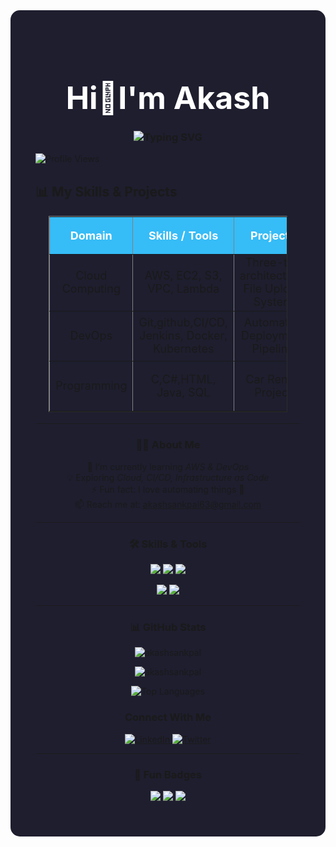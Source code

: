 <!-- Cool GitHub Heading with Dark Background -->
<div align="center" style="background-color:#1e1e2f; padding: 40px; border-radius: 15px;">
  
  <!-- Main Heading with Emoji -->
  <h1 style="color: white; font-size: 50px; margin-bottom: 20px;">
     Hi👋I'm Akash
  </h1>
  

<!-- Animated Subheading -->
<h3 align="center">
  <img src="https://readme-typing-svg.herokuapp.com?font=Fira+Code&size=24&pause=1000&color=FFFFFF&center=true&vCenter=true&width=700&lines=AWS+%26+DevOps+Learner;Cloud+Explorer;Automation+Enthusiast;Let's+Build+Cool+Stuff!" alt="Typing SVG" />
</h3>


<!-- Alternate Cool Profile Views Counter -->
<p align="left">
  <img src="https://img.shields.io/badge/Profile_Views-0-blueviolet?style=plastic&logo=github&logoColor=white" alt="Profile Views"/>
</p>



<!-- Skills & Projects Table -->
<h2 align="left">📊 My Skills & Projects</h2>

<table align="center" border="1" cellpadding="15" cellspacing="0" style="width: 90%; border-collapse: collapse; font-size: 18px; text-align: center;">
  <thead>
    <tr style="background-color: #36BCF7; color: white; height: 60px;">
      <th style="width: 30%;">Domain</th>
      <th style="width: 40%;">Skills / Tools</th>
      <th style="width: 30%;">Projects</th>
    </tr>
  </thead>
  <tbody>
    <tr style="height: 80px;">
      <td>Cloud Computing</td>
      <td>AWS, EC2, S3, VPC, Lambda</td>
      <td>Three-tier architecture, File Upload System</td>
    </tr>
    <tr style="height: 80px;">
      <td>DevOps</td>
      <td>Git,github,CI/CD, Jenkins, Docker, Kubernetes</td>
      <td>Automated Deployment Pipeline</td>
    </tr>
    <tr style="height: 80px;">
      <td>Programming</td>
      <td>C,C#,HTML, Java, SQL</td>
      <td>Car Rental Project</td>
    </tr>
  </tbody>
</table>

---

### 👨‍💻 About Me  
 🌱 I’m currently learning *AWS & DevOps*  
 💡 Exploring *Cloud, CI/CD, Infrastructure as Code*  
 ⚡ Fun fact: I love automating things 🚀  
 📫 Reach me at: akashsankpal63@gmail.com

---

### 🛠 Skills & Tools  

<p align="center">
  <!-- Cloud -->
  <img src="https://img.shields.io/badge/AWS-Cloud-%23FF9900.svg?&style=for-the-badge&logo=amazon-aws&logoColor=white"/>
  
  <!-- DevOps -->
  <img src="https://img.shields.io/badge/DevOps-Culture-%2300599C.svg?&style=for-the-badge&logo=azuredevops&logoColor=white"/>
  
  <!-- OS -->
  <img src="https://img.shields.io/badge/Linux-System-%23FCC624.svg?&style=for-the-badge&logo=linux&logoColor=black"/>
</p>

<p align="center">
  <!-- Container -->
  <img src="https://img.shields.io/badge/Docker-Container-%232496ED.svg?&style=for-the-badge&logo=docker&logoColor=white"/>
  
  <!-- Version Control -->
  <img src="https://img.shields.io/badge/Git-VersionControl-%23F05033.svg?&style=for-the-badge&logo=git&logoColor=white"/>
</p>

---

### 📊 GitHub Stats  
<p align="center">
  <img src="https://github-readme-stats.vercel.app/api?username=akashsankpal&show_icons=true&theme=tokyonight" alt="akashsankpal" />
</p>

<p align="center">
  <img src="https://github-readme-streak-stats.herokuapp.com/?user=akashsankpal&theme=tokyonight" alt="akashsankpal" />
</p>

<p align="center">
  <img src="https://github-readme-stats.vercel.app/api/top-langs/?username=akashsankpal&layout=compact&theme=tokyonight" alt="Top Languages" />
</p>

  ### Connect With Me
<p align="left side">
  <a href="https://www.linkedin.com/in/akash-sankpal-4198b4296?/" target="_blank">
    <img src="https://img.icons8.com/color/48/linkedin.png" alt="LinkedIn"/>
  </a>
  <a href="https://twitter.com/" target="_blank">
    <img src="https://img.icons8.com/color/48/twitter--v1.png" alt="Twitter"/>
  </a>
</p>


---

### 🎯 Fun Badges  
<p align="center">
  <img src="https://img.shields.io/badge/Cloud%20Lover-%F0%9F%8C%A5-blue?style=for-the-badge" />
  <img src="https://img.shields.io/badge/Open%20Source%20Enthusiast-%F0%9F%93%84-green?style=for-the-badge" />
  <img src="https://img.shields.io/badge/Lifelong%20Learner-%F0%9F%93%9A-orange?style=for-the-badge" />
</p>
